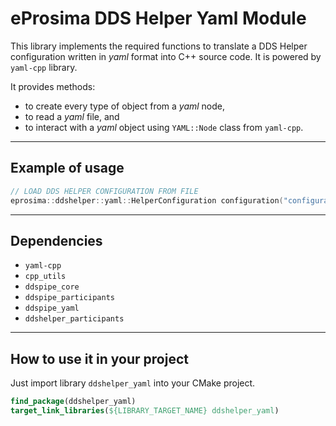 # eProsima DDS Helper Yaml Module

This library implements the required functions to translate a DDS Helper configuration written in *yaml*
format into C++ source code.
It is powered by `yaml-cpp` library.

It provides methods:

- to create every type of object from a *yaml* node,
- to read a *yaml* file, and
- to interact with a *yaml* object using `YAML::Node` class from `yaml-cpp`.

---

## Example of usage

```cpp
// LOAD DDS HELPER CONFIGURATION FROM FILE
eprosima::ddshelper::yaml::HelperConfiguration configuration("configuration.yaml");

```

---

## Dependencies

* `yaml-cpp`
* `cpp_utils`
* `ddspipe_core`
* `ddspipe_participants`
* `ddspipe_yaml`
* `ddshelper_participants`

---

## How to use it in your project

Just import library `ddshelper_yaml` into your CMake project.

```cmake
find_package(ddshelper_yaml)
target_link_libraries(${LIBRARY_TARGET_NAME} ddshelper_yaml)
```
